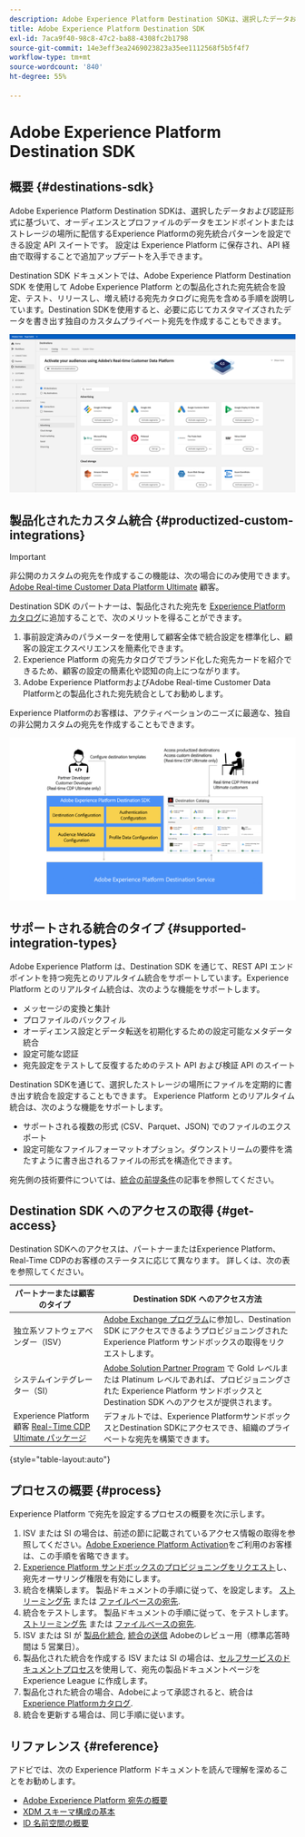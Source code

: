 ```yaml
---
description: Adobe Experience Platform Destination SDKは、選択したデータおよび認証形式に基づいて、オーディエンスとプロファイルのデータをエンドポイントまたはストレージの場所に配信するExperience Platformの宛先統合パターンを設定できる設定 API のセットです。 設定は Experience Platform に保存され、API 経由で取得することで追加アップデートを入手できます。
title: Adobe Experience Platform Destination SDK
exl-id: 7aca9f40-98c8-47c2-ba88-4308fc2b1798
source-git-commit: 14e3eff3ea2469023823a35ee1112568f5b5f4f7
workflow-type: tm+mt
source-wordcount: '840'
ht-degree: 55%

---
```


# Adobe Experience Platform Destination SDK

## 概要 {#destinations-sdk}

Adobe Experience Platform Destination SDKは、選択したデータおよび認証形式に基づいて、オーディエンスとプロファイルのデータをエンドポイントまたはストレージの場所に配信するExperience Platformの宛先統合パターンを設定できる設定 API スイートです。 設定は Experience Platform に保存され、API 経由で取得することで追加アップデートを入手できます。

Destination SDK ドキュメントでは、Adobe Experience Platform Destination SDK を使用して Adobe Experience Platform との製品化された宛先統合を設定、テスト、リリースし、増え続ける宛先カタログに宛先を含める手順を説明しています。Destination SDKを使用すると、必要に応じてカスタマイズされたデータを書き出す独自のカスタムプライベート宛先を作成することもできます。

![Experience PlatformUI のスクリーンショット、宛先カタログの表示](./assets/destinations-catalog-overview.png)

## 製品化されたカスタム統合 {#productized-custom-integrations}

>[!IMPORTANT]
>
> 非公開のカスタムの宛先を作成するこの機能は、次の場合にのみ使用できます。 [Adobe Real-time Customer Data Platform Ultimate](https://helpx.adobe.com/jp/legal/product-descriptions/real-time-customer-data-platform.html) 顧客。

Destination SDK のパートナーは、製品化された宛先を [Experience Platform カタログ](/help/destinations/catalog/overview.md)に追加することで、次のメリットを得ることができます。
1. 事前設定済みのパラメーターを使用して顧客全体で統合設定を標準化し、顧客の設定エクスペリエンスを簡素化できます。
2. Experience Platform の宛先カタログでブランド化した宛先カードを紹介できるため、顧客の設定の簡素化や認知の向上につながります。
3. Adobe Experience PlatformおよびAdobe Real-time Customer Data Platformとの製品化された宛先統合としてお勧めします。

Experience Platformのお客様は、アクティベーションのニーズに最適な、独自の非公開カスタムの宛先を作成することもできます。

![宛先開発者がDestination SDKとやり取りする方法、およびReal-Time CDPのお客様が製品化された宛先とプライベートの宛先から得るメリットを示す概要図です。](./assets/destination-sdk-visual.png)

## サポートされる統合のタイプ {#supported-integration-types}

Adobe Experience Platform は、Destination SDK を通じて、REST API エンドポイントを持つ宛先とのリアルタイム統合をサポートしています。Experience Platform とのリアルタイム統合は、次のような機能をサポートします。
* メッセージの変換と集計
* プロファイルのバックフィル
* オーディエンス設定とデータ転送を初期化するための設定可能なメタデータ統合
* 設定可能な認証
* 宛先設定をテストして反復するためのテスト API および検証 API のスイート

Destination SDKを通じて、選択したストレージの場所にファイルを定期的に書き出す統合を設定することもできます。 Experience Platform とのリアルタイム統合は、次のような機能をサポートします。
* サポートされる複数の形式 (CSV、Parquet、JSON) でのファイルのエクスポート
* 設定可能なファイルフォーマットオプション。ダウンストリームの要件を満たすように書き出されるファイルの形式を構造化できます。

宛先側の技術要件については、[統合の前提条件](./integration-prerequisites.md)の記事を参照してください。

## Destination SDK へのアクセスの取得 {#get-access}

Destination SDKへのアクセスは、パートナーまたはExperience Platform、Real-Time CDPのお客様のステータスに応じて異なります。 詳しくは、次の表を参照してください。


| パートナーまたは顧客のタイプ | Destination SDK へのアクセス方法 |
---------|----------|
| 独立系ソフトウェアベンダー（ISV） | [Adobe Exchange プログラム](https://partners.adobe.com/exchangeprogram/experiencecloud.html)に参加し、Destination SDK にアクセスできるようプロビジョニングされた Experience Platform サンドボックスの取得をリクエストします。 |
| システムインテグレーター（SI） | [Adobe Solution Partner Program](https://solutionpartners.adobe.com/home.html) で Gold レベルまたは Platinum レベルであれば、プロビジョニングされた Experience Platform サンドボックスと Destination SDK へのアクセスが提供されます。 |
| Experience Platform顧客 [Real-Time CDP Ultimate パッケージ](https://helpx.adobe.com/legal/product-descriptions/real-time-customer-data-platform.html) | デフォルトでは、Experience PlatformサンドボックスとDestination SDKにアクセスでき、組織のプライベートな宛先を構築できます。 |

{style=&quot;table-layout:auto&quot;}

## プロセスの概要 {#process}

Experience Platform で宛先を設定するプロセスの概要を次に示します。

1. ISV または SI の場合は、前述の節に記載されているアクセス情報の取得を参照してください。[Adobe Experience Platform Activation](https://helpx.adobe.com/jp/legal/product-descriptions/adobe-experience-platform0.html)をご利用のお客様は、この手順を省略できます。
2. [Experience Platform サンドボックスのプロビジョニングをリクエスト](https://adobeexchangeec.zendesk.com/hc/en-us/articles/360037457812-Adobe-Experience-Platform-Sandbox-Accounts-Access-Adding-Users-and-Support)し、宛先オーサリング権限を有効にします。
3. 統合を構築します。 製品ドキュメントの手順に従って、を設定します。 [ストリーミング先](./configure-destination-instructions.md) または [ファイルベースの宛先](./configure-file-based-destination-instructions.md).
4. 統合をテストします。 製品ドキュメントの手順に従って、をテストします。 [ストリーミング先](./test-destination.md) または [ファイルベースの宛先](./file-based-destination-testing-overview.md).
5. ISV または SI が [製品化統合](./overview.md#productized-custom-integrations), [統合の送信](./submit-destination.md) Adobeのレビュー用（標準応答時間は 5 営業日）。
6. 製品化された統合を作成する ISV または SI の場合は、[セルフサービスのドキュメントプロセス](./docs-framework/documentation-instructions.md)を使用して、宛先の製品ドキュメントページを Experience League に作成します。
7. 製品化された統合の場合、Adobeによって承認されると、統合は [Experience Platformカタログ](/help/destinations/catalog/overview.md).
8. 統合を更新する場合は、同じ手順に従います。

## リファレンス {#reference}

アドビでは、次の Experience Platform ドキュメントを読んで理解を深めることをお勧めします。

* [Adobe Experience Platform 宛先の概要](https://experienceleague.adobe.com/docs/experience-platform/destinations/home.html?lang=ja)
* [XDM スキーマ構成の基本](https://experienceleague.adobe.com/docs/experience-platform/xdm/schema/composition.html?lang=ja)
* [ID 名前空間の概要](https://experienceleague.adobe.com/docs/experience-platform/identity/namespaces.html?lang=ja)
